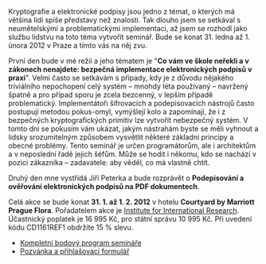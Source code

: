 <!-- dcterms:identifier = aspnetcz#363 -->
<!-- dcterms:title = Pozvánka na seminář o elektronických podpisech -->
<!-- dcterms:abstract = Kryptografie a elektronické podpisy jsou jedno z témat, o kterých má většina lidí spíše představy než znalosti. Tak dlouho jsem se setkával s neumětelskými a problematickými implementaci, až jsem se rozhodl jako službu lidstvu na toto téma vytvořit seminář. Bude se konat 31. ledna až 1. února 2012 v Praze a tímto vás na něj zvu. -->
<!-- np9:categoryId = 6 -->
<!-- x4w:category = Akce a události -->
<!-- np9:authorId = 1 -->
<!-- np9:authorEmail = michal.valasek@altairis.cz -->
<!-- dcterms:creator = Michal Altair Valášek -->
<!-- dcterms:created = 2012-01-06T03:29:56.117+01:00 -->
<!-- dcterms:date = 2012-01-06T03:29:57+01:00 -->
<!-- x4w:pictureWidth = 150 -->
<!-- x4w:pictureHeight = 150 -->
<!-- x4w:pictureUrl = /perex-pictures/20120106-pozvanka-na-seminar-o-elektronickych-podpisech.png -->

Kryptografie a elektronické podpisy jsou jedno z témat, o kterých má většina lidí spíše představy než znalosti. Tak dlouho jsem se setkával s neumětelskými a problematickými implementaci, až jsem se rozhodl jako službu lidstvu na toto téma vytvořit seminář. Bude se konat 31. ledna až 1. února 2012 v Praze a tímto vás na něj zvu.

První den bude v mé režii a jeho tématem je "**Co vám ve škole neřekli a v zákonech nenajdete: bezpečná implementace elektronických podpisů v praxi**". Velmi často se setkávám s případy, kdy je z důvodu nějakého triviálního nepochopení celý systém – mnohdy léta používaný – navržený špatně a pro případ sporu je zcela bezcenný, v lepším případě problematický. Implementátoři šifrovacích a podepisovacích nástrojů často postupují metodou pokus-omyl, vymýšlejí kolo a zapomínají, že i z bezpečných kryptografických primitiv lze vytvořit nebezpečný systém. V tomto dni se pokusím vám ukázat, jakým nástrahám byste se měli vyhnout a lidsky srozumitelným způsobem vysvětlit některé základní principy a obecné problémy. Tento seminář je určen programátorům, ale i architektům a v neposlední řadě jejich šéfům. Může se hodit i někomu, kdo se nachází v pozici zákazníka – zadavatele: aby věděl, co má vlastně chtít.

Druhý den mne vystřídá Jiří Peterka a bude rozprávět o **Podepisování a ověřování elektronických podpisů na PDF dokumentech**.

Celá akce se bude konat **31. 1. až 1. 2. 2012** v hotelu **Courtyard by Marriott Prague Flora**. Pořadatelem akce je [Institute for International Research](http://www.konference.cz/). Účastnický poplatek je 16 995 Kč, pro státní správu 10 995 Kč. Při uvedení kódu CD1161REF1 obdržíte 15 % slevu.

*   [Kompletní bodový program semináře](https://www.cdn.altairis.cz/Blog/2012/20120106-iir_program.pdf)
*   [Pozvánka a přihlašovací formulář](https://www.cdn.altairis.cz/Blog/2012/20120106-iir_prihlaska.pdf)